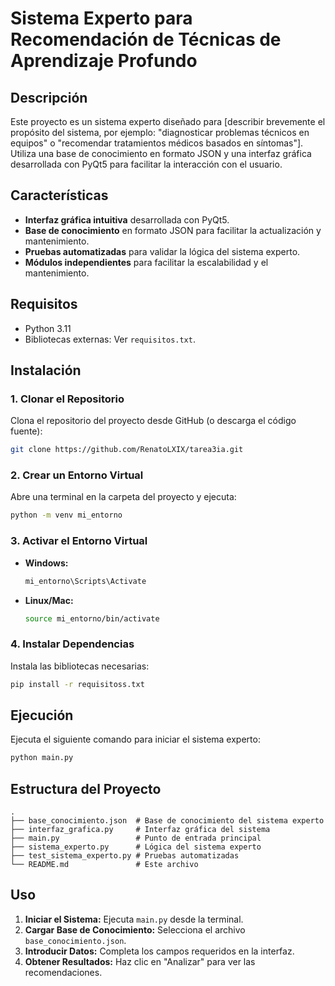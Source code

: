 
# Sistema Experto para Recomendación de Técnicas de Aprendizaje Profundo

## Descripción
Este proyecto es un sistema experto diseñado para [describir brevemente el propósito del sistema, por ejemplo: "diagnosticar problemas técnicos en equipos" o "recomendar tratamientos médicos basados en síntomas"]. Utiliza una base de conocimiento en formato JSON y una interfaz gráfica desarrollada con PyQt5 para facilitar la interacción con el usuario.

## Características
- **Interfaz gráfica intuitiva** desarrollada con PyQt5.
- **Base de conocimiento** en formato JSON para facilitar la actualización y mantenimiento.
- **Pruebas automatizadas** para validar la lógica del sistema experto.
- **Módulos independientes** para facilitar la escalabilidad y el mantenimiento.

## Requisitos
- Python 3.11
- Bibliotecas externas: Ver `requisitos.txt`.

## Instalación

### 1. Clonar el Repositorio
Clona el repositorio del proyecto desde GitHub (o descarga el código fuente):
```bash
git clone https://github.com/RenatoLXIX/tarea3ia.git
```

### 2. Crear un Entorno Virtual
Abre una terminal en la carpeta del proyecto y ejecuta:
```bash
python -m venv mi_entorno
```

### 3. Activar el Entorno Virtual
- **Windows:**
  ```bash
  mi_entorno\Scripts\Activate
  ```
- **Linux/Mac:**
  ```bash
  source mi_entorno/bin/activate
  ```

### 4. Instalar Dependencias
Instala las bibliotecas necesarias:
```bash
pip install -r requisitoss.txt
```

## Ejecución
Ejecuta el siguiente comando para iniciar el sistema experto:
```bash
python main.py
```

## Estructura del Proyecto
```
.
├── base_conocimiento.json  # Base de conocimiento del sistema experto
├── interfaz_grafica.py     # Interfaz gráfica del sistema
├── main.py                 # Punto de entrada principal
├── sistema_experto.py      # Lógica del sistema experto
├── test_sistema_experto.py # Pruebas automatizadas
└── README.md               # Este archivo
```

## Uso
1. **Iniciar el Sistema:** Ejecuta `main.py` desde la terminal.
2. **Cargar Base de Conocimiento:** Selecciona el archivo `base_conocimiento.json`.
3. **Introducir Datos:** Completa los campos requeridos en la interfaz.
4. **Obtener Resultados:** Haz clic en "Analizar" para ver las recomendaciones.



